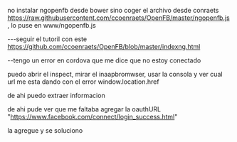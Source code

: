 
no instalar ngopenfb desde bower
sino coger el archivo desde conraets 
https://raw.githubusercontent.com/ccoenraets/OpenFB/master/ngopenfb.js , lo puse en www/ngopenfb.js


---seguir el tutoril con este 
https://github.com/ccoenraets/OpenFB/blob/master/indexng.html

--tengo un error en cordova que me dice que no estoy conectado

puedo abrir el inspect, mirar el inaapbromwser, usar la consola y ver cual url me esta dando con el error
window.location.href

de ahi puedo extraer informacion

de ahi pude ver que me faltaba agregar la oauthURL "https://www.facebook.com/connect/login_success.html"

la agregue y se soluciono